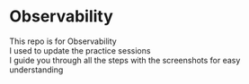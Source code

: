 # Observability
This repo is for Observability
<br>
I used to update the practice sessions
<br>
I guide you through all the steps with the screenshots for easy understanding